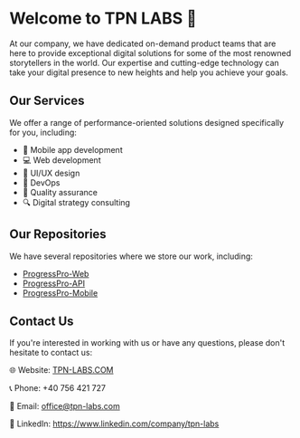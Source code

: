 # Welcome to TPN LABS 🚀
At our company, we have dedicated on-demand product teams that are here to provide exceptional digital solutions for some of the most renowned storytellers in the world. Our expertise and cutting-edge technology can take your digital presence to new heights and help you achieve your goals.

## Our Services
We offer a range of performance-oriented solutions designed specifically for you, including:

- 📱 Mobile app development
- 💻 Web development
- 🎨 UI/UX design
- 🚀 DevOps
- 🧪 Quality assurance
- 🔍 Digital strategy consulting

## Our Repositories
We have several repositories where we store our work, including:

- [ProgressPro-Web](https://github.com/TPN-Labs/ProgressPro-Web)
- [ProgressPro-API](https://github.com/TPN-Labs/ProgressPro-API)
- [ProgressPro-Mobile](https://github.com/TPN-Labs/ProgressPro-Mobile)

## Contact Us
If you're interested in working with us or have any questions, please don't hesitate to contact us:

🌐 Website: [TPN-LABS.COM](https://tpn-labs.com)

📞 Phone: +40 756 421 727

📧 Email: office@tpn-labs.com

💼 LinkedIn: https://www.linkedin.com/company/tpn-labs
